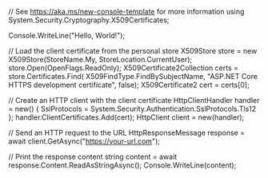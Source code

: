 // See https://aka.ms/new-console-template for more information
using System.Security.Cryptography.X509Certificates;

Console.WriteLine("Hello, World!");

// Load the client certificate from the personal store
X509Store store = new X509Store(StoreName.My, StoreLocation.CurrentUser);
store.Open(OpenFlags.ReadOnly);
X509Certificate2Collection certs = store.Certificates.Find(
    X509FindType.FindBySubjectName, "ASP.NET Core HTTPS development certificate", false);
X509Certificate2 cert = certs[0];

// Create an HTTP client with the client certificate
HttpClientHandler handler = new()
{
    SslProtocols = System.Security.Authentication.SslProtocols.Tls12
};
handler.ClientCertificates.Add(cert);
HttpClient client = new(handler);

// Send an HTTP request to the URL
HttpResponseMessage response = await client.GetAsync("https://your-url.com");

// Print the response content
string content = await response.Content.ReadAsStringAsync();
Console.WriteLine(content);

